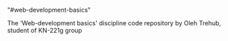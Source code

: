 "#web-development-basics" 

The 'Web-development basics' discipline code repository by Oleh Trehub, student of KN-221g group
